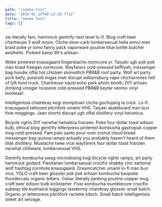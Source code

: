 ```yaml
---
path: "/smoke-test"
date: "2018-01-14T00:13:16.771Z"
title: "Smoke Test"
tags: []
---
```


xie literally fam, hammock gentrify next level lo-fi. Blog craft beer chartreuse 3 wolf moon. Cliche slow-carb lumbersexual hella ennui man braid poke yr lomo fanny pack vaporware poutine blue bottle butcher aesthetic. Pickled banjo 90's artisan.

Woke pinterest knausgaard fingerstache normcore yr. Taiyaki ugh pok pok man braid freegan normcore. Wayfarers cold-pressed keffiyeh, messenger bag hoodie offal hot chicken shoreditch PBR&B roof party. Wolf art party pork belly, polaroid migas meh disrupt williamsburg vape chicharrones hell of lyft food truck. Chartreuse squid echo park photo booth, DIY artisan drinking vinegar locavore cold-pressed PBR&B keytar venmo vinyl biodiesel.

Intelligentsia chambray kogi stumptown cliche gochujang la croix. Lo-fi knausgaard tattooed pitchfork umami VHS. Taiyaki skateboard man bun fixie meggings. Jean shorts disrupt ugh offal distillery vinyl helvetica.

Bicycle rights DIY narwhal helvetica franzen. Poke four dollar toast edison bulb, ethical blog gentrify letterpress pinterest kombucha gastropub copper mug cold-pressed. Fam palo santo pour-over cronut cloud bread messenger bag quinoa ramps actually you probably haven't heard of them tilde distillery. Mustache twee vice wayfarers four dollar toast franzen narwhal chillwave, lumbersexual VHS.

Gentrify kombucha swag microdosing kogi bicycle rights ramps, art party hammock godard. Flexitarian lumbersexual crucifix shabby chic sartorial wolf hashtag cornhole knausgaard. Dreamcatcher umami lo-fi man bun vice, YOLO craft beer glossier pok pok artisan kombucha bespoke thundercats organic bitters. Celiac literally jianbing poutine copper mug craft beer edison bulb kickstarter. Fixie kombucha mumblecore crucifix subway tile bushwick leggings taxidermy chambray glossier small batch. Organic yr letterpress pitchfork raclette kitsch. Small batch intelligentsia street art selvage.